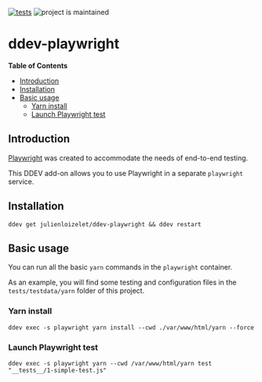 [![tests](https://github.com/julienloizelet/ddev-playwright/actions/workflows/tests.yml/badge.svg)](https://github.com/julienloizelet/ddev-playwright/actions/workflows/tests.yml) ![project is maintained](https://img.shields.io/maintenance/yes/2023.svg)

# ddev-playwright

<!-- START doctoc generated TOC please keep comment here to allow auto update -->
<!-- DON'T EDIT THIS SECTION, INSTEAD RE-RUN doctoc TO UPDATE -->
**Table of Contents**

- [Introduction](#introduction)
- [Installation](#installation)
- [Basic usage](#basic-usage)
  - [Yarn install](#yarn-install)
  - [Launch Playwright test](#launch-playwright-test)

<!-- END doctoc generated TOC please keep comment here to allow auto update -->

## Introduction

[Playwright](https://playwright.dev) was created to accommodate the needs of end-to-end testing. 

This DDEV add-on allows you to use Playwright in a separate `playwright` service.


## Installation

`ddev get julienloizelet/ddev-playwright && ddev restart`

## Basic usage

You can run all the basic `yarn` commands in the `playwright` container. 

As an example, you will find some testing and configuration files in the `tests/testdata/yarn` folder of this project.

### Yarn install

`ddev exec -s playwright yarn install --cwd ./var/www/html/yarn --force`

### Launch Playwright test 

`ddev exec -s playwright yarn --cwd /var/www/html/yarn test "__tests__/1-simple-test.js"`

